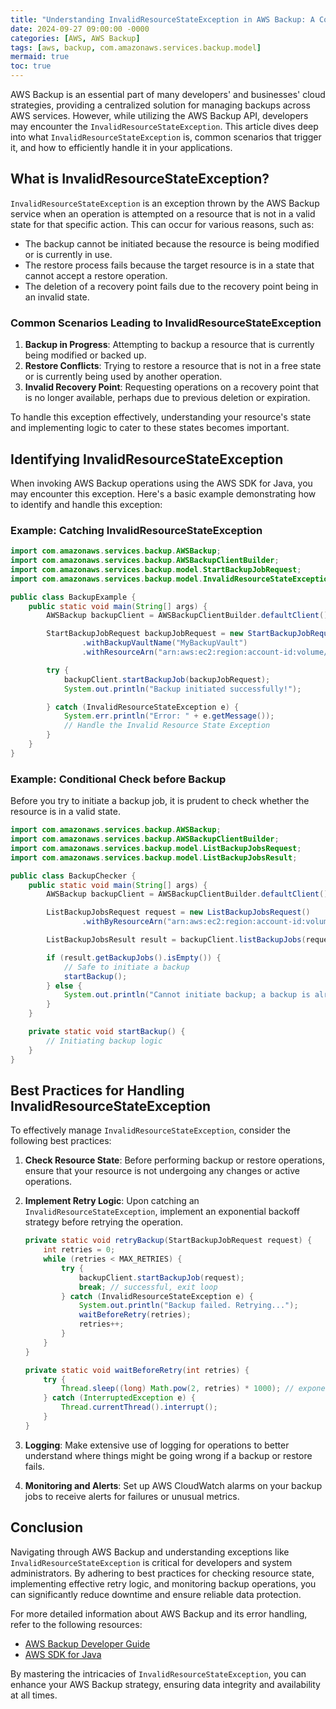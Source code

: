 ```yaml
---
title: "Understanding InvalidResourceStateException in AWS Backup: A Complete Guide"
date: 2024-09-27 09:00:00 -0000
categories: [AWS, AWS Backup]
tags: [aws, backup, com.amazonaws.services.backup.model]
mermaid: true
toc: true
---
```



AWS Backup is an essential part of many developers' and businesses' cloud strategies, providing a centralized solution for managing backups across AWS services. However, while utilizing the AWS Backup API, developers may encounter the `InvalidResourceStateException`. This article dives deep into what `InvalidResourceStateException` is, common scenarios that trigger it, and how to efficiently handle it in your applications. 

## What is InvalidResourceStateException?

`InvalidResourceStateException` is an exception thrown by the AWS Backup service when an operation is attempted on a resource that is not in a valid state for that specific action. This can occur for various reasons, such as:

- The backup cannot be initiated because the resource is being modified or is currently in use.
- The restore process fails because the target resource is in a state that cannot accept a restore operation.
- The deletion of a recovery point fails due to the recovery point being in an invalid state.

### Common Scenarios Leading to InvalidResourceStateException

1. **Backup in Progress**: Attempting to backup a resource that is currently being modified or backed up.
2. **Restore Conflicts**: Trying to restore a resource that is not in a free state or is currently being used by another operation.
3. **Invalid Recovery Point**: Requesting operations on a recovery point that is no longer available, perhaps due to previous deletion or expiration.

To handle this exception effectively, understanding your resource's state and implementing logic to cater to these states becomes important.

## Identifying InvalidResourceStateException

When invoking AWS Backup operations using the AWS SDK for Java, you may encounter this exception. Here's a basic example demonstrating how to identify and handle this exception:

### Example: Catching InvalidResourceStateException

```java
import com.amazonaws.services.backup.AWSBackup;
import com.amazonaws.services.backup.AWSBackupClientBuilder;
import com.amazonaws.services.backup.model.StartBackupJobRequest;
import com.amazonaws.services.backup.model.InvalidResourceStateException;

public class BackupExample {
    public static void main(String[] args) {
        AWSBackup backupClient = AWSBackupClientBuilder.defaultClient();

        StartBackupJobRequest backupJobRequest = new StartBackupJobRequest()
                .withBackupVaultName("MyBackupVault")
                .withResourceArn("arn:aws:ec2:region:account-id:volume/volume-id");

        try {
            backupClient.startBackupJob(backupJobRequest);
            System.out.println("Backup initiated successfully!");

        } catch (InvalidResourceStateException e) {
            System.err.println("Error: " + e.getMessage());
            // Handle the Invalid Resource State Exception
        }
    }
}
```

### Example: Conditional Check before Backup

Before you try to initiate a backup job, it is prudent to check whether the resource is in a valid state.

```java
import com.amazonaws.services.backup.AWSBackup;
import com.amazonaws.services.backup.AWSBackupClientBuilder;
import com.amazonaws.services.backup.model.ListBackupJobsRequest;
import com.amazonaws.services.backup.model.ListBackupJobsResult;

public class BackupChecker {
    public static void main(String[] args) {
        AWSBackup backupClient = AWSBackupClientBuilder.defaultClient();

        ListBackupJobsRequest request = new ListBackupJobsRequest()
                .withByResourceArn("arn:aws:ec2:region:account-id:volume/volume-id");

        ListBackupJobsResult result = backupClient.listBackupJobs(request);

        if (result.getBackupJobs().isEmpty()) {
            // Safe to initiate a backup
            startBackup();
        } else {
            System.out.println("Cannot initiate backup; a backup is already in progress.");
        }
    }

    private static void startBackup() {
        // Initiating backup logic
    }
}
```

## Best Practices for Handling InvalidResourceStateException

To effectively manage `InvalidResourceStateException`, consider the following best practices:

1. **Check Resource State**: Before performing backup or restore operations, ensure that your resource is not undergoing any changes or active operations.
  
2. **Implement Retry Logic**: Upon catching an `InvalidResourceStateException`, implement an exponential backoff strategy before retrying the operation.

   ```java
   private static void retryBackup(StartBackupJobRequest request) {
       int retries = 0;
       while (retries < MAX_RETRIES) {
           try {
               backupClient.startBackupJob(request);
               break; // successful, exit loop
           } catch (InvalidResourceStateException e) {
               System.out.println("Backup failed. Retrying...");
               waitBeforeRetry(retries);
               retries++;
           }
       }
   }

   private static void waitBeforeRetry(int retries) {
       try {
           Thread.sleep((long) Math.pow(2, retries) * 1000); // exponential backoff
       } catch (InterruptedException e) {
           Thread.currentThread().interrupt();
       }
   }
   ```

3. **Logging**: Make extensive use of logging for operations to better understand where things might be going wrong if a backup or restore fails.

4. **Monitoring and Alerts**: Set up AWS CloudWatch alarms on your backup jobs to receive alerts for failures or unusual metrics.

## Conclusion

Navigating through AWS Backup and understanding exceptions like `InvalidResourceStateException` is critical for developers and system administrators. By adhering to best practices for checking resource state, implementing effective retry logic, and monitoring backup operations, you can significantly reduce downtime and ensure reliable data protection.

For more detailed information about AWS Backup and its error handling, refer to the following resources:

- [AWS Backup Developer Guide](https://docs.aws.amazon.com/aws-backup/latest/devguide/what-is-backup.html)
- [AWS SDK for Java](https://docs.aws.amazon.com/sdk-for-java/latest/developer-guide/home.html)

By mastering the intricacies of `InvalidResourceStateException`, you can enhance your AWS Backup strategy, ensuring data integrity and availability at all times.